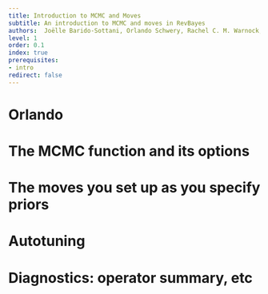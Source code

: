 ```yaml
---
title: Introduction to MCMC and Moves
subtitle: An introduction to MCMC and moves in RevBayes
authors:  Joëlle Barido-Sottani, Orlando Schwery, Rachel C. M. Warnock, Chi Zhang, April Marie Wright
level: 1
order: 0.1
index: true
prerequisites:
- intro
redirect: false
---
```


# Orlando

# The MCMC function and its options

# The moves you set up as you specify priors


# Autotuning

# Diagnostics: operator summary, etc

